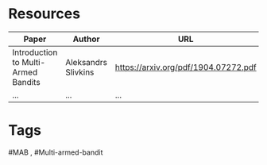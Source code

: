 
# Resources
| Paper | Author | URL |  
| -------- | -------- | -------- |  
| Introduction to Multi-Armed Bandits | Aleksandrs Slivkins | https://arxiv.org/pdf/1904.07272.pdf |  
| ... | ... | ... |
# Tags

#MAB , #Multi-armed-bandit